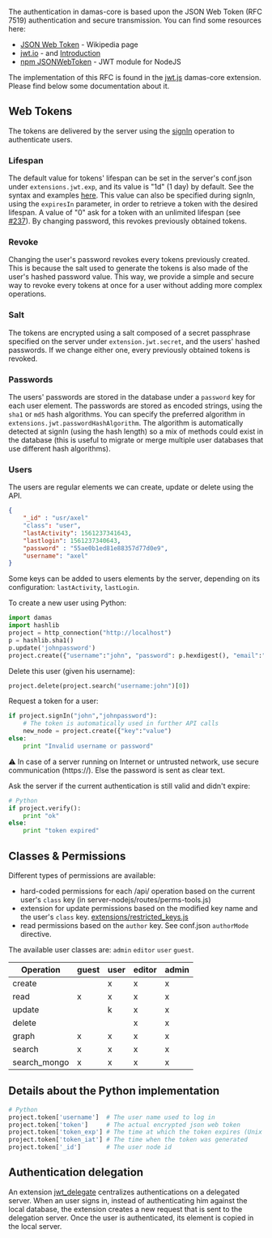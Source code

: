 The authentication in damas-core is based upon the JSON Web Token (RFC 7519) authentication and secure transmission. You can find some resources here:
* [JSON Web Token](https://en.wikipedia.org/wiki/JSON_Web_Token) - Wikipedia page
* [jwt.io](https://jwt.io/) - and [Introduction](https://jwt.io/introduction/)
* [npm JSONWebToken](https://www.npmjs.com/package/jsonwebtoken) - JWT module for NodeJS

The implementation of this RFC is found in the [jwt.js](https://github.com/remyla/damas-core/wiki/Extensions#jwt) damas-core extension. Please find below some documentation about it.

## Web Tokens
The tokens are delivered by the server using the [signIn](https://github.com/remyla/damas-core/wiki/4-Specifications#signIn) operation to authenticate users.

### Lifespan
The default value for tokens' lifespan can be set in the server's conf.json under `extensions.jwt.exp`, and its value is "1d" (1 day) by default. See the syntax and examples [here](https://www.npmjs.com/package/ms). This value can also be specified during signIn, using the `expiresIn` parameter, in order to retrieve a token with the desired lifespan. A value of "0" ask for a token with an unlimited lifespan (see [#237](https://github.com/remyla/damas-core/issues/237)). By changing password, this revokes previously obtained tokens.  

### Revoke
Changing the user's password revokes every tokens previously created. This is because the salt used to generate the tokens is also made of the user's hashed password value. This way, we provide a simple and secure way to revoke every tokens at once for a user without adding more complex operations.

### Salt
The tokens are encrypted using a salt composed of a secret passphrase specified on the server under `extension.jwt.secret`, and the users' hashed passwords. If we change either one, every previously obtained tokens is revoked.

### Passwords
The users' passwords are stored in the database under a `password` key for each user element. The passwords are stored as encoded strings, using the `sha1` or `md5` hash algorithms. You can specify the preferred algorithm in `extensions.jwt.passwordHashAlgorithm`. The algorithm is automatically detected at signIn (using the hash length) so a mix of methods could exist in the database (this is useful to migrate or merge multiple user databases that use different hash algorithms).

### Users
The users are regular elements we can create, update or delete using the API.
```json
{
    "_id" : "usr/axel"
    "class": "user",
    "lastActivity": 1561237341643,
    "lastlogin": 1561237340643,
    "password" : "55ae0b1ed81e88357d77d0e9",
    "username": "axel"
}
```
Some keys can be added to users elements by the server, depending on its configuration: `lastActivity`, `lastLogin`.

To create a new user using Python:
```python
import damas
import hashlib
project = http_connection("http://localhost")
p = hashlib.sha1()
p.update('johnpassword')
project.create({"username":"john", "password": p.hexdigest(), "email":"john@me.com" })
```
Delete this user (given his username):
```python
project.delete(project.search("username:john")[0])
```
Request a token for a user:
```python
if project.signIn("john","johnpassword"):
    # The token is automatically used in further API calls
    new_node = project.create({"key":"value")
else:
    print "Invalid username or password"
```
:warning:  In case of a server running on Internet or untrusted network, use secure communication (https://). Else the password is sent as clear text.

Ask the server if the current authentication is still valid and didn't expire:
```python
# Python
if project.verify():
    print "ok"
else:
    print "token expired"
```

## Classes & Permissions
Different types of permissions are available:
* hard-coded permissions for each /api/ operation based on the current user's `class` key (in server-nodejs/routes/perms-tools.js)
* extension for update permissions based on the modified key name and the user's `class` key. [extensions/restricted_keys.js](../Extensions#restricted_keys)
* read permissions based on the `author` key. See conf.json `authorMode` directive.

The available user classes are: `admin` `editor` `user` `guest`.

|  Operation   | guest | user | editor | admin |
|--------------|-------|------|--------|-------|
|    create    |       |   x  |    x   |   x   |
|     read     |   x   |   x  |    x   |   x   |
|    update    |       |   k  |    x   |   x   |
|    delete    |       |      |    x   |   x   |
|     graph    |   x   |   x  |    x   |   x   |
|    search    |   x   |   x  |    x   |   x   |
| search_mongo |   x   |   x  |    x   |   x   |

## Details about the Python implementation
```python
# Python
project.token['username']  # The user name used to log in
project.token['token']     # The actual encrypted json web token
project.token['token_exp'] # The time at which the token expires (Unix timestamp in seconds)
project.token['token_iat'] # The time when the token was generated
project.token['_id']       # The user node id
```

## Authentication delegation
An extension [jwt_delegate](https://github.com/remyla/damas-core/wiki/Extensions#jwt_delegate) centralizes authentications on a delegated server. When an user signs in, instead of authenticating him against the local database, the extension creates a new request that is sent to the delegation server. Once the user is authenticated, its element is copied in the local server.